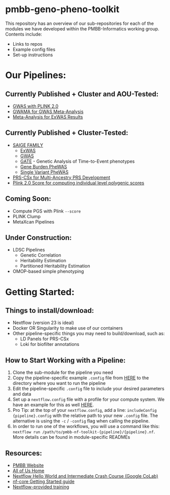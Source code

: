 # pmbb-geno-pheno-toolkit

This repository has an overview of our sub-repositories for each of the modules we have developed within the PMBB-Informatics working group. Contents include:
- Links to repos
- Example config files
- Set-up instructions

# Our Pipelines:

## Currently Published + Cluster and AOU-Tested:
- [GWAS with PLINK 2.0](https://github.com/PMBB-Informatics-and-Genomics/pmbb-nf-toolkit-plink-2.0-gwas)
- [GWAMA for GWAS Meta-Analysis](https://github.com/PMBB-Informatics-and-Genomics/pmbb-nf-toolkit-gwama-meta-analysis)
- [Meta-Analysis for ExWAS Results](https://github.com/PMBB-Informatics-and-Genomics/pmbb-nf-toolkit-exwas-meta-analysis)

## Currently Published + Cluster-Tested:
- [SAIGE FAMILY](https://github.com/PMBB-Informatics-and-Genomics/pmbb-nf-toolkit-saige-family)
  - [ExWAS](https://github.com/PMBB-Informatics-and-Genomics/pmbb-nf-toolkit-saige-family/blob/main/READMEs/SAIGE_ExWAS_docs.md)
  - [GWAS](https://github.com/PMBB-Informatics-and-Genomics/pmbb-nf-toolkit-saige-family/blob/main/READMEs/SAIGE_GWAS_docs.md)
  - [GATE](https://github.com/PMBB-Informatics-and-Genomics/pmbb-nf-toolkit-saige-family/blob/5bcf1ea047af318269c7204f35b1dd17b8b087a7/READMEs/SAIGE-GATE_docs.md) - Genetic Analysis of Time-to-Event phenotypes
  - [Gene Burden PheWAS](https://github.com/PMBB-Informatics-and-Genomics/pmbb-nf-toolkit-saige-family/blob/main/READMEs/Single-Gene_Burden_PheWAS_docs.md)
  - [Single Variant PheWAS](https://github.com/PMBB-Informatics-and-Genomics/pmbb-nf-toolkit-saige-family/blob/main/READMEs/Single-Variant_PheWAS_docs.md)
- [PRS-CSx for Multi-Ancestry PRS Development](https://github.com/PMBB-Informatics-and-Genomics/pmbb-nf-toolkit-prs-csx)
- [Plink 2.0 Score for computing individual level polygenic scores](https://github.com/PMBB-Informatics-and-Genomics/pmbb-nf-toolkit-plink2-score)

## Coming Soon:
- Compute PGS with Plink `--score`
- PLINK Clump
- MetaXcan Pipelines

## Under Construction:
- LDSC Pipelines
  - Genetic Correlation
  - Heritability Estimation
  - Partitioned Heritability Estimation
- OMOP-based simple phenotyping

# Getting Started:
## Things to install/download:
- Nextflow (version 23 is ideal)
- Docker OR Singularity to make use of our containers
- Other pipeline-specific things you may need to build/download, such as:
  - LD Panels for PRS-CSx
  - Loki for biofilter annotations

## How to Start Working with a Pipeline:
1. Clone the sub-module for the pipeline you need
2. Copy the pipeline-specific example `.config` file from [HERE](https://github.com/PMBB-Informatics-and-Genomics/pmbb-geno-pheno-toolkit/Example_Configs/) to the directory where you want to run the pipeline
3. Edit the pipeline-specific `.config` file to include your desired parameters and data
3. Set up a `nextflow.config` file with a profile for your compute system. We have an example for this as well [HERE](https://github.com/PMBB-Informatics-and-Genomics/pmbb-geno-pheno-toolkit/Example_Configs/nextflow.config). 
4. Pro Tip: at the top of your `nextflow.config`, add a line: `includeConfig {pipeline}.config` with the relative path to your new `.config` file. The alternative is using the `-c` / `-config` flag when calling the pipeline.
5. In order to run one of the workflows, you will use a command like this: `nextflow run /path/to/pmbb-nf-toolkit-{pipeline}/{pipeline}.nf`. More details can be found in module-specific READMEs

## Resources:
- [PMBB Website](https://pmbb.med.upenn.edu/)
- [All of Us Home](https://allofus.nih.gov/)
- [Nextflow Hello World and Intermediate Crash Course (Google CoLab)](https://colab.research.google.com/drive/1j_2NXUYuspM79CnJngIohuzOy_X4G4qs?usp=sharing)
- [nf-core Getting Started guide](https://nf-co.re/docs/usage/getting_started/introduction)
- [Nextflow-provided training](https://training.nextflow.io/hello_nextflow/)
